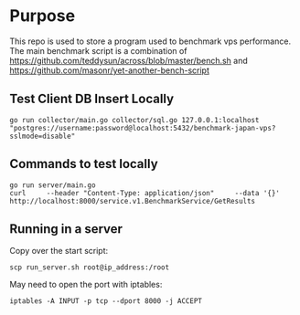 # Purpose

This repo is used to store a program used to benchmark vps performance. The main benchmark script is a combination of https://github.com/teddysun/across/blob/master/bench.sh and https://github.com/masonr/yet-another-bench-script

## Test Client DB Insert Locally

```
go run collector/main.go collector/sql.go 127.0.0.1:localhost "postgres://username:password@localhost:5432/benchmark-japan-vps?sslmode=disable"
```

## Commands to test locally

```
go run server/main.go
curl     --header "Content-Type: application/json"     --data '{}'     http://localhost:8000/service.v1.BenchmarkService/GetResults
```

## Running in a server

Copy over the start script:

```
scp run_server.sh root@ip_address:/root
```

May need to open the port with iptables:

```
iptables -A INPUT -p tcp --dport 8000 -j ACCEPT
```
